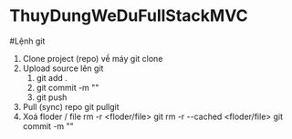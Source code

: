 # ThuyDungWeDuFullStackMVC
#Lệnh git
1. Clone project (repo) về máy
    git clone <url>
2. Upload source lên git
   1)   git add .
   2)   git commit -m "<noidungupload>"
   3)   git push
3. Pull (sync) repo
   git pullgit 
4. Xoá floder / file
   rm -r <floder/file>
   git rm -r --cached <floder/file>
   git commit -m "<noidungxoa>"








